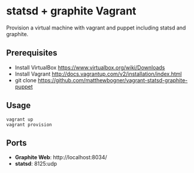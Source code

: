 # statsd + graphite Vagrant #

Provision a virtual machine with vagrant and puppet including statsd and graphite.

## Prerequisites ##
 * Install VirtualBox https://www.virtualbox.org/wiki/Downloads
 * Install Vagrant http://docs.vagrantup.com/v2/installation/index.html
 * git clone https://github.com/matthewbogner/vagrant-statsd-graphite-puppet

## Usage ##

    vagrant up
    vagrant provision 

## Ports ##

  * **Graphite Web**: http://localhost:8034/
  * **statsd**: 8125:udp
  
  
  
